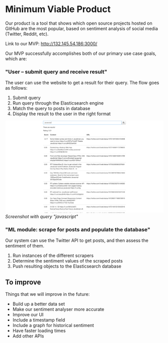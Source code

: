 # Minimum Viable Product

Our product is a tool that shows which open source projects hosted on GitHub are the most popular, based on sentiment analysis of social media (Twitter, Reddit, etc).

Link to our MVP:
http://132.145.54.186:3000/

Our MVP successfully accomplishes both of our primary use case goals, which are:

### "User – submit query and receive result"
The user can use the website to get a result for their query. The flow goes as follows:
1. Submit query
1. Run query through the Elasticsearch engine
1. Match the query to posts in database
1. Display the result to the user in the right format

![Screenshot with query "javascript"](images/query_test-javascript.png)
*Screenshot with query "javascript"*

### "ML module: scrape for posts and populate the database"
Our system can use the Twitter API to get posts, and then assess the sentiment of them.
1. Run instances of the different scrapers
1. Determine the sentiment values of the scraped posts
1. Push resulting objects to the Elasticsearch database

## To improve
Things that we will improve in the future:
- Build up a better data set
- Make our sentiment analyser more accurate
- Improve our UI
- Include a timestamp field
- Include a graph for historical sentiment
- Have faster loading times
- Add other APIs
